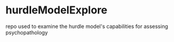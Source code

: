 # hurdleModelExplore
repo used to examine the hurdle model's capabilities for assessing psychopathology
